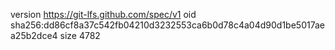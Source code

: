 version https://git-lfs.github.com/spec/v1
oid sha256:dd86cf8a37c542fb04210d3232553ca6b0d78c4a04d90d1be5017aea25b2dce4
size 4782
